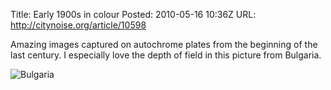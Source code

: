Title: Early 1900s in colour
Posted: 2010-05-16 10:36Z
URL: http://citynoise.org/article/10598

Amazing images captured on autochrome plates from the 
beginning of the last century. I especially love the depth 
of field in this picture from Bulgaria.

![Bulgaria][1]

  [1]: http://static.paulboxley.com/bulgaria.jpg
